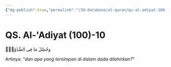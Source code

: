 ```yaml
---
{"dg-publish":true,"permalink":"/30-database/al-quran/qs-al-adiyat-100-10/"}
---
```



# QS. Al-'Adiyat (100)-10
وَحُصِّلَ مَا فِى الصُّدُوْرِۙ

Artinya: *"dan apa yang tersimpan di dalam dada dilahirkan?"*
